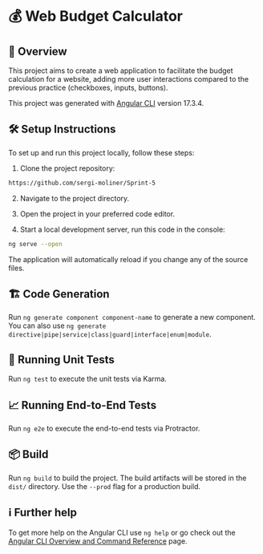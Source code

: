 # 💰 Web Budget Calculator

## 📄 Overview
This project aims to create a web application to facilitate the budget calculation for a website, adding more user interactions compared to the previous practice (checkboxes, inputs, buttons).

This project was generated with [Angular CLI](https://github.com/angular/angular-cli) version 17.3.4.

## 🛠️ Setup Instructions
To set up and run this project locally, follow these steps:

1. Clone the project repository:

```bash
https://github.com/sergi-moliner/Sprint-5
```
2. Navigate to the project directory.

3. Open the project in your preferred code editor.

4. Start a local development server, run this code in the console:

```bash
ng serve --open
```
The application will automatically reload if you change any of the source files.

## 🏗️ Code Generation
Run `ng generate component component-name` to generate a new component. You can also use `ng generate directive|pipe|service|class|guard|interface|enum|module`.

## 🧪 Running Unit Tests
Run `ng test` to execute the unit tests via Karma.

## 📈 Running End-to-End Tests
Run `ng e2e` to execute the end-to-end tests via Protractor.

## 📦 Build
Run `ng build` to build the project. The build artifacts will be stored in the `dist/` directory. Use the `--prod` flag for a production build.

## ℹ️ Further help

To get more help on the Angular CLI use `ng help` or go check out the [Angular CLI Overview and Command Reference](https://angular.io/cli) page.
